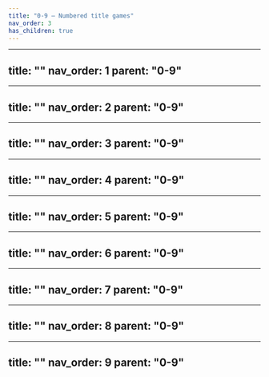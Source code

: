 ```yaml
---
title: "0-9 – Numbered title games"
nav_order: 3
has_children: true
---
```


---
title: ""
nav_order: 1
parent: "0-9"
---

---
title: ""
nav_order: 2
parent: "0-9"
---

---
title: ""
nav_order: 3
parent: "0-9"
---

---
title: ""
nav_order: 4
parent: "0-9"
---

---
title: ""
nav_order: 5
parent: "0-9"
---

---
title: ""
nav_order: 6
parent: "0-9"
---

---
title: ""
nav_order: 7
parent: "0-9"
---

---
title: ""
nav_order: 8
parent: "0-9"
---

---
title: ""
nav_order: 9
parent: "0-9"
---